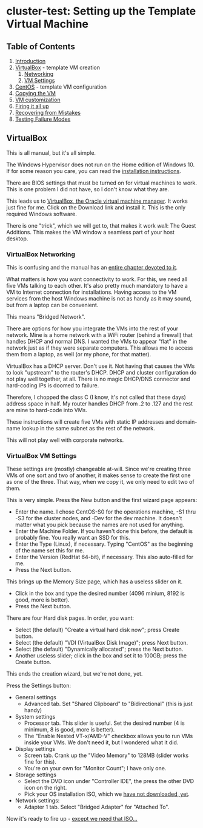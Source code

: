# cluster-test: Setting up the Template Virtual Machine

## Table of Contents

1. [Introduction](README.md)
1. [VirtualBox](#virtualbox) - template VM creation
    1. [Networking](#virtualbox-networking)
    1. [VM Settings](#virtualbox-vm-settings)
1. [CentOS](cluster-test-02CentOSTemplateVM.md) - template VM configuration
1. [Copying the VM](cluster-test-03CopyVMs.md)
1. [VM customization](cluster-test-04Customization.md)
1. [Firing it all up](cluster-test-05FiringItUp.md)
1. [Recovering from Mistakes](cluster-test-06Recovery.md)
1. [Testing Failure Modes](cluster-test-07Testing.md)


## VirtualBox

This is all manual, but it's all simple.

The Windows Hypervisor does not run on the Home edition of Windows 10. If for some reason you care, you can read the [installation instructions](https://docs.microsoft.com/en-us/virtualization/hyper-v-on-windows/quick-start/enable-hyper-v).

There are BIOS settings that must be turned on for virtual machines to work. This is one problem I did not have, so I don't know what they are.

This leads us to [VirtualBox, the Oracle virtual machine manager](https://www.virtualbox.org/). It works just fine for me. Click on the Download link and install it. This is the only required Windows software.

There is one "trick", which we will get to, that makes it work *well*: The Guest Additions. This makes the VM window a seamless part of your host desktop.

### VirtualBox Networking

This is confusing and the manual has an [entire chapter devoted to it](https://www.virtualbox.org/manual/ch06.html).

What matters is how you want connectivity to work. For this, we need all five VMs talking to each other. It's also pretty much mandatory to have a VM to Internet connection for installations. Having access to the VM services from the host Windows machine is not as handy as it may sound, but from a laptop can be convenient.

This means "Bridged Network".

There are options for how you integrate the VMs into the rest of your network. Mine is a home network with a WiFi router (behind a firewall) that handles DHCP and normal DNS. I wanted the VMs to appear "flat" in the network just as if they were separate computers. This allows me to access them from a laptop, as well (or my phone, for that matter).

VirtualBox has a DHCP server. Don't use it. Not having that causes the VMs to look "upstream" to the router's DHCP. DHCP and cluster configuration do not play well together, at all. There is no magic DHCP/DNS connector and hard-coding IPs is doomed to failure.

Therefore, I chopped the class C (I know, it's not called that these days) address space in half. My router handles DHCP from .2 to .127 and the rest are mine to hard-code into VMs.

These instructions will create five VMs with static IP addresses and domain-name lookup in the same subnet as the rest of the network.

This will not play well with corporate networks.

### VirtualBox VM Settings

These settings are (mostly) changeable at-will. Since we're creating three VMs of one sort and two of another, it makes sense to create the first one as one of the three. That way, when we copy it, we only need to edit two of them.

This is very simple. Press the New button and the first wizard page appears:
- Enter the name. I chose CentOS-S0 for the operations machine, -S1 thru -S3 for the cluster nodes, and -Dev for the dev machine.
It doesn't matter what you pick because the names are not used for anything.
- Enter the Machine Folder. If you haven't done this before, the default is probably fine. You really want an SSD for this.
- Enter the Type (Linux), if necessary. Typing "CentOS" as the beginning of the name set this for me.
- Enter the Version (RedHat 64-bit), if necessary. This also auto-filled for me.
- Press the Next button.

This brings up the Memory Size page, which has a useless slider on it.
- Click in the box and type the desired number (4096 minium, 8192 is good, more is better).
- Press the Next button.

There are four Hard disk pages. In order, you want:
- Select (the default) "Create a virtual hard disk now"; press Create button.
- Select (the default) "VDI (VirtualBox Disk Image)"; press Next button.
- Select (the default) "Dynamically allocated"; press the Next button.
- Another useless slider; click in the box and set it to 100GB; press the Create button.

This ends the creation wizard, but we're not done, yet.

Press the Settings button:
- General settings
    - Advanced tab. Set "Shared Clipboard" to "Bidirectional" (this is just handy)
- System settings
    - Processor tab. This slider is useful. Set the desired number (4 is minimum, 8 is good, more is better).
    - The "Enable Nested VT-x/AMD-V" checkbox allows you to run VMs inside your VMs. We don't need it, but I wondered what it did.
- Display settings
    - Screen tab. Crank up the "Video Memory" to 128MB (slider works fine for this).
    - You're on your own for "Monitor Count"; I have only one.
- Storage settings
    - Select the DVD icon under "Controller IDE", the press the other DVD icon on the right.
    - Pick your OS installation ISO, which we [have not downloaded, yet](cluster-test-02CentOSTemplateVM.md#centos).
- Network settings:
    - Adapter 1 tab. Select "Bridged Adapter" for "Attached To".

Now it's ready to fire up - [except we need that ISO...](cluster-test-02CentOSTemplateVM.md)

